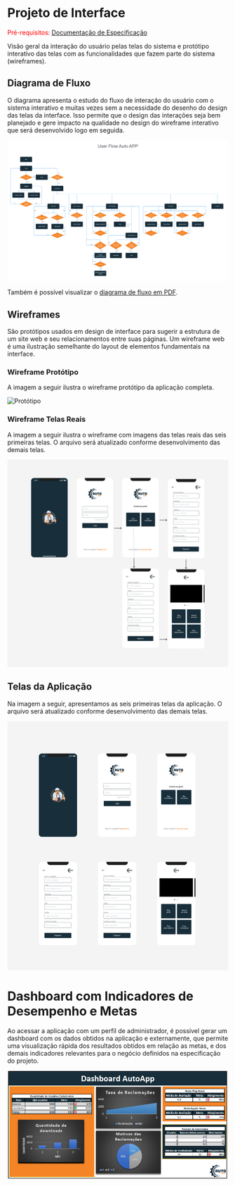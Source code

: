 
# Projeto de Interface

<span style="color:red">Pré-requisitos: <a href="https://github.com/ICEI-PUC-Minas-PMV-ADS/AutoApp/blob/0345c562979ead6378dba6dbabd9690c1ba18b69/docs/02-Especifica%C3%A7%C3%A3o%20do%20Projeto.md"> Documentação de Especificação</a></span>

Visão geral da interação do usuário pelas telas do sistema e protótipo interativo das telas com as funcionalidades que fazem parte do sistema (wireframes).

## Diagrama de Fluxo

O diagrama apresenta o estudo do fluxo de interação do usuário com o sistema interativo e  muitas vezes sem a necessidade do desenho do design das telas da interface. Isso permite que o design das interações seja bem planejado e gere impacto na qualidade no design do wireframe interativo que será desenvolvido logo em seguida.

![Fluxograma](img/fluxograma.png)

Também é possível visualizar o [diagrama de fluxo em PDF](pdf/fluxograma.pdf).

## Wireframes

São protótipos usados em design de interface para sugerir a estrutura de um site web e seu relacionamentos entre suas páginas. Um wireframe web é uma ilustração semelhante do layout de elementos fundamentais na interface.

### Wireframe Protótipo

A imagem a seguir ilustra o wireframe protótipo da aplicação completa.

![Protótipo](img/Wireframe-Protótipo.png)

### Wireframe Telas Reais

A imagem a seguir ilustra o wireframe com imagens das telas reais das seis primeiras telas. O arquivo será atualizado conforme desenvolvimento das demais telas.

![Telas Reais](img/Wireframe.png)

## Telas da Aplicação

Na imagem a seguir, apresentamos as seis primeiras telas da aplicação. O arquivo será atualizado conforme desenvolvimento das demais telas.

![Telas](img/Telas1-6.png)

# Dashboard com Indicadores de Desempenho e Metas

Ao acessar a aplicação com um perfil de administrador, é possível gerar um dashboard com os dados obtidos na aplicação e externamente, que permite uma visualização rápida dos resultados obtidos em relação as metas, e dos demais indicadores relevantes para o negócio definidos na especificação do projeto.

![dashboard](img/dashboard.PNG)
